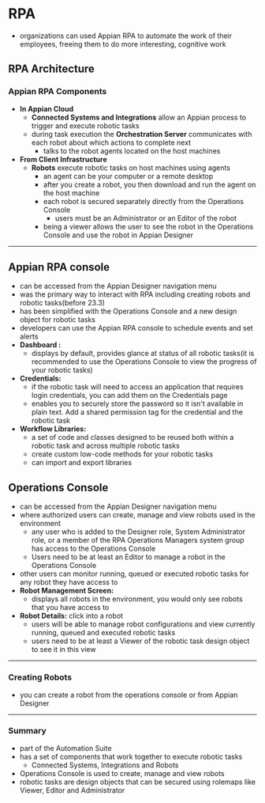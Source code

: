 # RPA
- organizations can used Appian RPA to automate the work of their employees, freeing them to do more interesting, cognitive work

## RPA Architecture

### Appian RPA Components
- **In Appian Cloud**
    - **Connected Systems and Integrations** allow an Appian process to trigger and execute robotic tasks
    - during task execution the **Orchestration Server** communicates with each robot about which actions to complete next
        - talks to the robot agents located on the host machines
- **From Client Infrastructure**
    - **Robots** execute robotic tasks on host machines using agents
        - an agent can be your computer or a remote desktop
        - after you create a robot, you then download and run the agent on the host machine
        - each robot is secured separately directly from the Operations Console
            - users must be an Administrator or an Editor of the robot
        - being a viewer allows the user to see the robot in the Operations Console and use the robot in Appian Designer


---

## Appian RPA console
- can be accessed from the Appian Designer navigation menu
- was the primary way to interact with RPA including creating robots and robotic tasks(before 23.3)
- has been simplified with the Operations Console and a new design object for robotic tasks
- developers can use the Appian RPA console to schedule events and set alerts
- **Dashboard :**
    - displays by default, provides glance at status of all robotic tasks(it is recommended to use the Operations Console to view the progress of your robotic tasks)
- **Credentials:**
    - if the robotic task will need to access an application that requires login credentials, you can add them on the Credentials page
    - enables you to securely store the password so it isn't available in plain text. Add a shared permission tag for the credential and the robotic task
- **Workflow Libraries:**
    - a set of code and classes designed to be reused both within a robotic task and across multiple robotic tasks
    - create custom low-code methods for your robotic tasks
    - can import and export libraries

## Operations Console
- can be accessed from the Appian Designer navigation menu
- where authorized users can create, manage and view robots used in the environment
    - any user who is added to the Designer role, System Administrator role, or a member of the RPA Operations Managers system group has access to the Operations Console
    - Users need to be at least an Editor to manage a robot in the Operations Console
- other users can monitor running, queued or executed robotic tasks for any robot they have access to
- **Robot Management Screen:**
    - displays all robots in the environment, you would only see robots that you have access to
- **Robot Details:** click into a robot
    - users will be able to manage robot configurations and view currently running, queued and executed robotic tasks
    - users need to be at least a Viewer of the robotic task design object to see it in this view

---


### Creating Robots
- you can create a robot from the operations console or from Appian Designer
---

### Summary
- part of the Automation Suite
- has a set of components that work together to execute robotic tasks
    - Connected Systems, Integrations and Robots
- Operations Console is used to create, manage and view robots
- robotic tasks are design objects that can be secured using rolemaps like Viewer, Editor and Administrator
